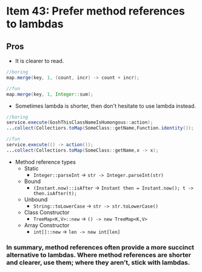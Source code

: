 # Item 43: Prefer method references to lambdas

## Pros
- It is clearer to read.

```java
//boring
map.merge(key, 1, (count, incr) -> count + incr);
```

```java
//fun
map.merge(key, 1, Integer::sum);
```

- Sometimes lambda is shorter, then don't hesitate to use lambda instead.

```java
//boring
service.execute(GoshThisClassNameIsHumongous::action);
...collect(Collectiors.toMap(SomeClass::getName,Function.identity()); 
```

```java
//fun
service.execute(() -> action());
...collect(Collectiors.toMap(SomeClass::getName,x -> x);
```

- Method reference types
  - Static
    - ``Integer::parseInt`` -> ``str -> Integer.parseInt(str)``
  - Bound
    - ``(Instant.now)::isAfter`` -> ``Instant then = Instant.now(); t -> then.isAfter(t);``
  - Unbound
    - ``String::toLowerCase`` -> ``str -> str.toLowerCase()``
  - Class Constructor
    - ``TreeMap<K,V>::new`` -> ``() -> new TreeMap<K,V>``
  - Array Constructor
    - ``int[]::new`` -> ``len -> new int[len]``
    
    
### In summary, method references often provide a more succinct alternative to lambdas. Where method references are shorter and clearer, use them; where they aren’t, stick with lambdas.         